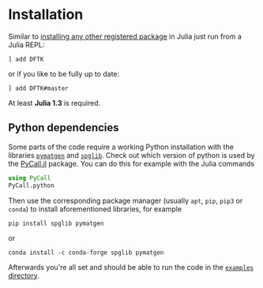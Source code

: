 # Installation

Similar to [installing any other registered package](https://julialang.github.io/Pkg.jl/v1/getting-started/)
in Julia just run from a Julia REPL:
```
] add DFTK
```
or if you like to be fully up to date:
```
] add DFTK#master
```
At least **Julia 1.3** is required.

## Python dependencies
Some parts of the code require a working Python installation with the libraries
[`pymatgen`](https://pymatgen.org/) and [`spglib`](https://atztogo.github.io/spglib/).
Check out which version of python is used by the
[PyCall.jl](https://github.com/JuliaPy/PyCall.jl) package.
You can do this for example with the Julia commands
```julia
using PyCall
PyCall.python
```
Then use the corresponding package manager (usually `apt`, `pip`, `pip3` or `conda`)
to install aforementioned libraries, for example
```
pip install spglib pymatgen
```
or
```
conda install -c conda-forge spglib pymatgen
```
Afterwards you're all set and should be able to
run the code in the [`examples` directory](https://dftk.org/tree/master/examples).
